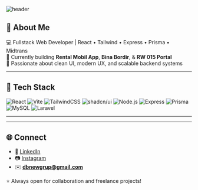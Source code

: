 <!-- Banner -->
![header](https://capsule-render.vercel.app/api?type=waving&color=gradient&height=180&section=header&text=Hi%20I'm%20DB%20Official%20👋&fontSize=30&fontAlignY=35)

## 🚀 About Me
💻 Fullstack Web Developer | React • Tailwind • Express • Prisma • Midtrans  
🌱 Currently building **Rental Mobil App**, **Bina Bordir**, & **RW 015 Portal**  
🎨 Passionate about clean UI, modern UX, and scalable backend systems

---

## 🧰 Tech Stack
![React](https://img.shields.io/badge/React-20232A?style=for-the-badge&logo=react&logoColor=61DAFB)
![Vite](https://img.shields.io/badge/Vite-646CFF?style=for-the-badge&logo=vite&logoColor=white)
![TailwindCSS](https://img.shields.io/badge/Tailwind-38B2AC?style=for-the-badge&logo=tailwind-css&logoColor=white)
![shadcn/ui](https://img.shields.io/badge/shadcn/ui-000000?style=for-the-badge&logo=radix-ui&logoColor=white)
![Node.js](https://img.shields.io/badge/Node.js-43853D?style=for-the-badge&logo=node.js&logoColor=white)
![Express](https://img.shields.io/badge/Express-000000?style=for-the-badge&logo=express&logoColor=white)
![Prisma](https://img.shields.io/badge/Prisma-2D3748?style=for-the-badge&logo=prisma&logoColor=white)
![MySQL](https://img.shields.io/badge/MySQL-4479A1?style=for-the-badge&logo=mysql&logoColor=white)
![Laravel](https://img.shields.io/badge/Laravel-FF2D20?style=for-the-badge&logo=laravel&logoColor=white)

---
---

## 🌐 Connect
- 💼 [LinkedIn](https://www.linkedin.com/in/muhammad-iqbal-3937a9223/)  
- 📷 [Instagram](https://www.instagram.com/mubarok_bal?igsh=YzdqZjQ0Nzk3M3N5)  
- ✉️ **dbnewgrup@gmail.com**

⭐ Always open for collaboration and freelance projects!
